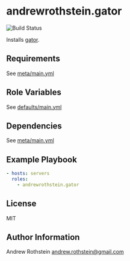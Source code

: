 andrewrothstein.gator
=========

![Build Status](https://github.com/andrewrothstein/ansible-gator/actions/workflows/build.yml/badge.svg)

Installs [gator](https://github.com/open-policy-agent/gatekeeper/releases).

Requirements
------------

See [meta/main.yml](meta/main.yml)

Role Variables
--------------

See [defaults/main.yml](defaults/main.yml)

Dependencies
------------

See [meta/main.yml](meta/main.yml)

Example Playbook
----------------

```yml
- hosts: servers
  roles:
    - andrewrothstein.gator
```

License
-------

MIT

Author Information
------------------

Andrew Rothstein <andrew.rothstein@gmail.com>
